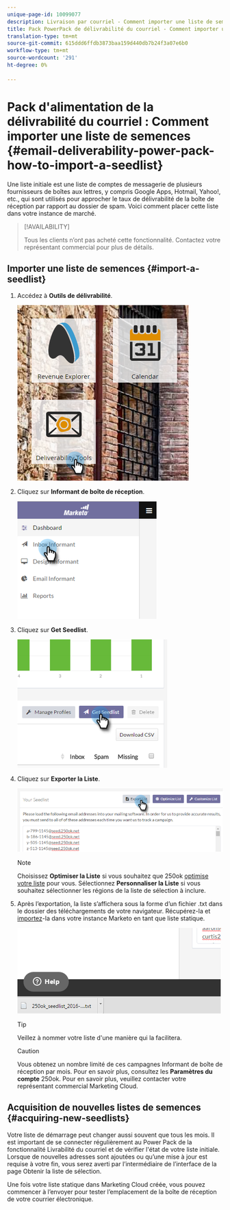 ```yaml
---
unique-page-id: 10099077
description: Livraison par courriel - Comment importer une liste de semences - Documentation sur le marketing - Documentation sur le produit
title: Pack PowerPack de délivrabilité du courriel - Comment importer une liste de semences
translation-type: tm+mt
source-git-commit: 615ddd6ffdb3873baa159d440db7b24f3a07e6b0
workflow-type: tm+mt
source-wordcount: '291'
ht-degree: 0%

---
```



# Pack d&#39;alimentation de la délivrabilité du courriel : Comment importer une liste de semences {#email-deliverability-power-pack-how-to-import-a-seedlist}

Une liste initiale est une liste de comptes de messagerie de plusieurs fournisseurs de boîtes aux lettres, y compris Google Apps, Hotmail, Yahoo!, etc., qui sont utilisés pour approcher le taux de délivrabilité de la boîte de réception par rapport au dossier de spam. Voici comment placer cette liste dans votre instance de marché.

>[!AVAILABILITY]
>
>Tous les clients n’ont pas acheté cette fonctionnalité. Contactez votre représentant commercial pour plus de détails.

## Importer une liste de semences {#import-a-seedlist}

1. Accédez à **Outils de délivrabilité**.

   ![](assets/one-1.png)

1. Cliquez sur **Informant de boîte de réception**.

   ![](assets/two-1.png)

1. Cliquez sur **Get Seedlist**.

   ![](assets/three-1.png)

1. Cliquez sur **Exporter la Liste**.

   ![](assets/four.png)

   >[!NOTE]
   >
   >Choisissez **Optimiser la Liste** si vous souhaitez que 250ok [optimise votre liste](https://support.250ok.com/hc/en-us/articles/216763528-What-is-the-list-optimizer-and-why-should-I-use-it-) pour vous. Sélectionnez **Personnaliser la Liste** si vous souhaitez sélectionner les régions de la liste de sélection à inclure.

1. Après l’exportation, la liste s’affichera sous la forme d’un fichier .txt dans le dossier des téléchargements de votre navigateur. Récupérez-la et [importez](/help/marketo/getting-started/quick-wins/import-a-list-of-people.md)-la dans votre instance Marketo en tant que liste statique.

   ![](assets/five.png)

   >[!TIP]
   >
   >Veillez à nommer votre liste d&#39;une manière qui la facilitera.

   >[!CAUTION]
   >
   >Vous obtenez un nombre limité de ces campagnes Informant de boîte de réception par mois. Pour en savoir plus, consultez les **Paramètres du compte** 250ok. Pour en savoir plus, veuillez contacter votre représentant commercial Marketing Cloud.

## Acquisition de nouvelles listes de semences {#acquiring-new-seedlists}

Votre liste de démarrage peut changer aussi souvent que tous les mois. Il est important de se connecter régulièrement au Power Pack de la fonctionnalité Livrabilité du courriel et de vérifier l&#39;état de votre liste initiale. Lorsque de nouvelles adresses sont ajoutées ou qu’une mise à jour est requise à votre fin, vous serez averti par l’intermédiaire de l’interface de la page Obtenir la liste de sélection.

Une fois votre liste statique dans Marketing Cloud créée, vous pouvez commencer à l’envoyer pour tester l’emplacement de la boîte de réception de votre courrier électronique.
